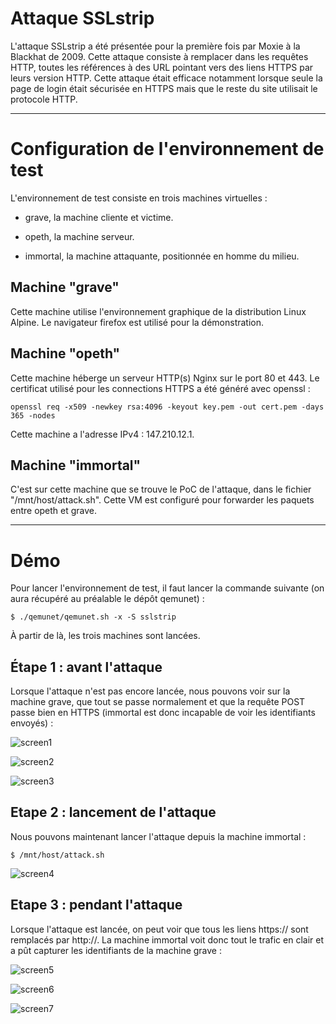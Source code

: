 # Attaque SSLstrip

L'attaque SSLstrip a été présentée pour la première fois par Moxie à la Blackhat de 2009. Cette attaque consiste à remplacer dans les requêtes HTTP, toutes les références à des URL pointant vers des liens HTTPS par leurs version HTTP. Cette attaque était efficace notamment lorsque seule la page de login était sécurisée en HTTPS mais que le reste du site utilisait le protocole HTTP.

----------------------------------------------

# Configuration de l'environnement de test

L'environnement de test consiste en trois machines virtuelles :

- grave, la machine cliente et victime.

- opeth, la machine serveur.

- immortal, la machine attaquante, positionnée en homme du milieu.

## Machine "grave"

Cette machine utilise l'environnement graphique de la distribution Linux Alpine. Le navigateur firefox est utilisé pour la démonstration.

## Machine "opeth"

Cette machine héberge un serveur HTTP(s) Nginx sur le port 80 et 443. Le certificat utilisé pour les connections HTTPS a été généré avec openssl :

```
openssl req -x509 -newkey rsa:4096 -keyout key.pem -out cert.pem -days 365 -nodes
```

Cette machine a l'adresse IPv4 : 147.210.12.1.

## Machine "immortal"

C'est sur cette machine que se trouve le PoC de l'attaque, dans le fichier "/mnt/host/attack.sh". Cette VM est configuré pour forwarder les paquets entre opeth et grave.

------------------------------------------------------

# Démo

Pour lancer l'environnement de test, il faut lancer la commande suivante (on aura récupéré au préalable le dépôt qemunet) :

```
$ ./qemunet/qemunet.sh -x -S sslstrip
```

À partir de là, les trois machines sont lancées.

## Étape 1 : avant l'attaque

Lorsque l'attaque n'est pas encore lancée, nous pouvons voir sur la machine grave, que tout se passe normalement et que la requête POST passe bien en HTTPS (immortal est donc incapable de voir les identifiants envoyés) :

![screen1](https://repo.t0x0sh.org/images/mastercsi-ter/sslstrip/screen1.png)

![screen2](https://repo.t0x0sh.org/images/mastercsi-ter/sslstrip/screen2.png)

![screen3](https://repo.t0x0sh.org/images/mastercsi-ter/sslstrip/screen3.png)

## Etape 2 : lancement de l'attaque

Nous pouvons maintenant lancer l'attaque depuis la machine immortal :

```
$ /mnt/host/attack.sh
```

![screen4](https://repo.t0x0sh.org/images/mastercsi-ter/sslstrip/screen4.png)

## Etape 3 : pendant l'attaque

Lorsque l'attaque est lancée, on peut voir que tous les liens https:// sont remplacés par http://. La machine immortal voit donc tout le trafic en clair et a pût capturer les identifiants de la machine grave :

![screen5](https://repo.t0x0sh.org/images/mastercsi-ter/sslstrip/screen5.png)

![screen6](https://repo.t0x0sh.org/images/mastercsi-ter/sslstrip/screen6.png)

![screen7](https://repo.t0x0sh.org/images/mastercsi-ter/sslstrip/screen7.png)